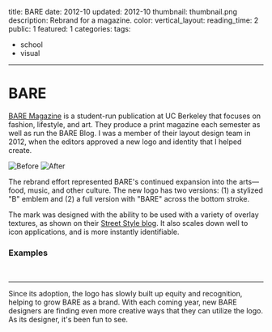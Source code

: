 title: BARE
date: 2012-10
updated: 2012-10
thumbnail: thumbnail.png
description: Rebrand for a magazine.
color:
vertical_layout:
reading_time: 2
public: 1
featured: 1
categories:
tags:
- school
- visual
---

# BARE

<span class="lead-in">[BARE Magazine](http://www.baremagazine.org/)</span> is a student-run publication at UC Berkeley that focuses on fashion, lifestyle, and art. They produce a print magazine each semester as well as run the BARE Blog. I was a member of their layout design team in 2012, when the editors approved a new logo and identity that I helped create.

<img class="faded" src="old-logo.png" alt="Before">
<img class="faded" src="new-logo-wide.svg" alt="After">

The rebrand effort represented BARE's continued expansion into the arts—food, music, and other culture. The new logo has two versions: (1) a stylized "B" emblem and (2) a full version with "BARE" across the bottom stroke.

The mark was designed with the ability to be used with a variety of overlay textures, as shown on their [Street Style blog](http://www.barestreetstyle.org/). It also scales down well to icon applications, and is more instantly identifiable.

### Examples

<img class="default u-fillWidth" src="magazines.jpg" alt="">
<img class="default u-fillWidth" src="flyers.jpg" alt="">
<img class="default u-fillWidth" src="stickers.jpg" alt="">

---
<span class="lead-in">Since its adoption</span>, the logo has slowly built up equity and recognition, helping to grow BARE as a brand. With each coming year, new BARE designers are finding even more creative ways that they can utilize the logo. As its designer, it's been fun to see.
